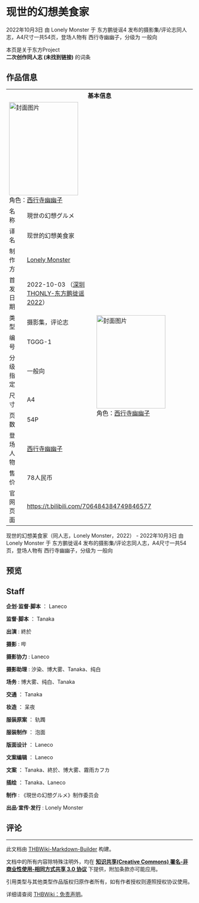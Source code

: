 # 现世的幻想美食家

<!-- source html: G:\repos\THBWiki-Markdown-Builder\THBWikiMarkdown\Temp\main\7\75\ns0%3A%E7%8E%B0%E4%B8%96%E7%9A%84%E5%B9%BB%E6%83%B3%E7%BE%8E%E9%A3%9F%E5%AE%B6.html -->

2022年10月3日 由 Lonely Monster 于 东方鹏徙谣4 发布的摄影集/评论志同人志，A4尺寸一共54页，登场人物有 西行寺幽幽子，分级为 一般向

本页是关于东方Project  
 **二次创作同人志 (未找到链接)** 的词条

## 作品信息

<table><tbody><tr><th colspan="3">基本信息</th></tr><tr><td class="cover-artwork-mobile" colspan="2"><a href="./文件-现世的幻想美食家封面.jpg.md" class="image" title="封面图片"><img alt="封面图片" src="https://upload.thwiki.cc/thumb/8/8b/%E7%8E%B0%E4%B8%96%E7%9A%84%E5%B9%BB%E6%83%B3%E7%BE%8E%E9%A3%9F%E5%AE%B6%E5%B0%81%E9%9D%A2.jpg/186px-%E7%8E%B0%E4%B8%96%E7%9A%84%E5%B9%BB%E6%83%B3%E7%BE%8E%E9%A3%9F%E5%AE%B6%E5%B0%81%E9%9D%A2.jpg" decoding="async" loading="lazy" width="186" height="252" srcset="https://upload.thwiki.cc/thumb/8/8b/%E7%8E%B0%E4%B8%96%E7%9A%84%E5%B9%BB%E6%83%B3%E7%BE%8E%E9%A3%9F%E5%AE%B6%E5%B0%81%E9%9D%A2.jpg/278px-%E7%8E%B0%E4%B8%96%E7%9A%84%E5%B9%BB%E6%83%B3%E7%BE%8E%E9%A3%9F%E5%AE%B6%E5%B0%81%E9%9D%A2.jpg 1.5x, https://upload.thwiki.cc/thumb/8/8b/%E7%8E%B0%E4%B8%96%E7%9A%84%E5%B9%BB%E6%83%B3%E7%BE%8E%E9%A3%9F%E5%AE%B6%E5%B0%81%E9%9D%A2.jpg/371px-%E7%8E%B0%E4%B8%96%E7%9A%84%E5%B9%BB%E6%83%B3%E7%BE%8E%E9%A3%9F%E5%AE%B6%E5%B0%81%E9%9D%A2.jpg 2x" data-file-width="2480" data-file-height="3366"></a><div class="cover-char">角色：<a href="./西行寺幽幽子.md" title="西行寺幽幽子">西行寺幽幽子</a></div></td>
</tr><tr><td class="label">名称</td><td colspan="2"> 現世の幻想グルメ </td></tr><tr><td class="label">译名</td><td colspan="2"> 现世的幻想美食家 </td></tr><tr><td class="label">制作方</td><td><a href="./Lonely_Monster.md" title="Lonely Monster">Lonely Monster</a></td><td class="cover-artwork" rowspan="9" style="min-width:252px;"><a href="./文件-现世的幻想美食家封面.jpg.md" class="image" title="封面图片"><img alt="封面图片" src="https://upload.thwiki.cc/thumb/8/8b/%E7%8E%B0%E4%B8%96%E7%9A%84%E5%B9%BB%E6%83%B3%E7%BE%8E%E9%A3%9F%E5%AE%B6%E5%B0%81%E9%9D%A2.jpg/186px-%E7%8E%B0%E4%B8%96%E7%9A%84%E5%B9%BB%E6%83%B3%E7%BE%8E%E9%A3%9F%E5%AE%B6%E5%B0%81%E9%9D%A2.jpg" decoding="async" loading="lazy" width="186" height="252" srcset="https://upload.thwiki.cc/thumb/8/8b/%E7%8E%B0%E4%B8%96%E7%9A%84%E5%B9%BB%E6%83%B3%E7%BE%8E%E9%A3%9F%E5%AE%B6%E5%B0%81%E9%9D%A2.jpg/278px-%E7%8E%B0%E4%B8%96%E7%9A%84%E5%B9%BB%E6%83%B3%E7%BE%8E%E9%A3%9F%E5%AE%B6%E5%B0%81%E9%9D%A2.jpg 1.5x, https://upload.thwiki.cc/thumb/8/8b/%E7%8E%B0%E4%B8%96%E7%9A%84%E5%B9%BB%E6%83%B3%E7%BE%8E%E9%A3%9F%E5%AE%B6%E5%B0%81%E9%9D%A2.jpg/371px-%E7%8E%B0%E4%B8%96%E7%9A%84%E5%B9%BB%E6%83%B3%E7%BE%8E%E9%A3%9F%E5%AE%B6%E5%B0%81%E9%9D%A2.jpg 2x" data-file-width="2480" data-file-height="3366"></a><div class="cover-char">角色：<a href="./西行寺幽幽子.md" title="西行寺幽幽子">西行寺幽幽子</a></div></td>
</tr><tr><td class="label">首发日期</td><td>2022-10-03&#160;（<a href="/展会作品列表?e=%E4%B8%9C%E6%96%B9%E9%B9%8F%E5%BE%99%E8%B0%A3%234">深圳THONLY-东方鹏徙谣2022</a>）</td></tr><tr><td class="label">类型</td><td>摄影集，评论志</td></tr><tr><td class="label">编号</td><td>TGGG-1</td></tr><tr><td class="label">分级指定</td><td>一般向</td></tr><tr><td class="label">尺寸</td><td>A4</td></tr><tr><td class="label">页数</td><td>54P</td></tr><tr><td class="label">登场人物</td><td><a href="./西行寺幽幽子.md" title="西行寺幽幽子">西行寺幽幽子</a></td></tr><tr><td class="label">售价</td><td>78人民币</td></tr>
<tr><td class="label">官网页面</td><td colspan="2"><a rel="nofollow" class="external free" href="https://t.bilibili.com/706484384749846577">https://t.bilibili.com/706484384749846577</a></td></tr></tbody></table>

现世的幻想美食家（同人志，Lonely Monster，2022） - 2022年10月3日 由 Lonely Monster 于 东方鹏徙谣4 发布的摄影集/评论志同人志，A4尺寸一共54页，登场人物有 西行寺幽幽子，分级为 一般向

## 预览

## Staff
  
 **企划·监督·脚本** ： Laneco
  
  
 **监督·脚本** ： Tanaka
  
  
 **出演** : 終於
  
  
 **摄影** : 哔
  
  
 **摄影协力** : Laneco
  
  
 **摄影助理** : 汐染、博大雾、Tanaka、纯白
  
  
 **场务** : 博大雾、纯白、Tanaka
  
  
 **交通** ： Tanaka
  
  
 **妆造** ： 呆夜
  
  
 **服装原案** ： 轨躅
  
  
 **服装制作** ： 泡面
  
  
 **版面设计** ： Laneco
  
  
 **文案编辑** ： Laneco
  
  
 **文案** ： Tanaka、終於、博大雾、霧雨カフカ
  
  
 **插绘** ： Tanaka、Laneco
  
  
 **制作** : 《現世の幻想グルメ》制作委员会
  
  
 **出品·宣传·发行** : Lonely Monster
  


## 评论




---

此文档由 [THBWiki-Markdown-Builder](https://github.com/Delsin-Yu/THBWiki-Markdown-Builder) 构建。

文档中的所有内容除特殊注明外，均在 [**知识共享(Creative Commons) 署名-非商业性使用-相同方式共享 3.0 协议**](https://creativecommons.org/licenses/by-sa/3.0/deed.zh-hans) 下提供，附加条款亦可能应用。

引用类型与其他类型作品版权归原作者所有，如有作者授权则遵照授权协议使用。

详细请查阅 [THBWiki：免责声明](https://thbwiki.cc/THBWiki:%E5%85%8D%E8%B4%A3%E5%A3%B0%E6%98%8E)。

